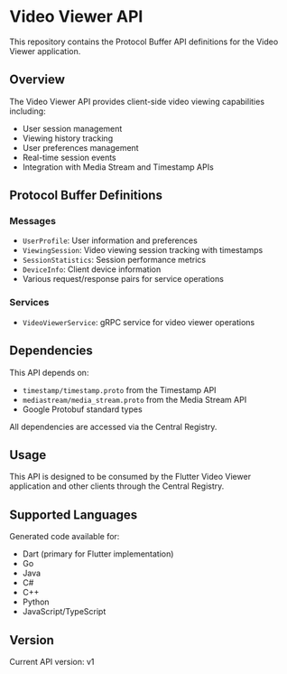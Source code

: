 # Video Viewer API

This repository contains the Protocol Buffer API definitions for the Video Viewer application.

## Overview

The Video Viewer API provides client-side video viewing capabilities including:
- User session management
- Viewing history tracking
- User preferences management
- Real-time session events
- Integration with Media Stream and Timestamp APIs

## Protocol Buffer Definitions

### Messages

- `UserProfile`: User information and preferences
- `ViewingSession`: Video viewing session tracking with timestamps
- `SessionStatistics`: Session performance metrics
- `DeviceInfo`: Client device information
- Various request/response pairs for service operations

### Services

- `VideoViewerService`: gRPC service for video viewer operations

## Dependencies

This API depends on:
- `timestamp/timestamp.proto` from the Timestamp API
- `mediastream/media_stream.proto` from the Media Stream API
- Google Protobuf standard types

All dependencies are accessed via the Central Registry.

## Usage

This API is designed to be consumed by the Flutter Video Viewer application and other clients through the Central Registry.

## Supported Languages

Generated code available for:
- Dart (primary for Flutter implementation)
- Go
- Java
- C#
- C++
- Python
- JavaScript/TypeScript

## Version

Current API version: v1

